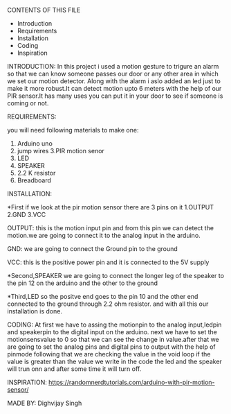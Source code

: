 CONTENTS OF THIS FILE

 * Introduction
 * Requirements
 * Installation
 * Coding
 * Inspiration
 

INTRODUCTION:
In this project i used a motion gesture to trigure an alarm so that we can know someone passes our door or any other area in which we set our motion detector. Along with the alarm i aslo added an led just to make it more robust.It can detect motion upto 6 meters with the help of our PIR sensor.It has many uses you can put it in your door to see if someone is coming or not. 


REQUIREMENTS:

you will need following materials to make one:
1. Arduino uno 
2. jump wires
3.PIR motion senor
4. LED
5. SPEAKER
6. 2.2 K resistor
7. Breadboard


INSTALLATION:

*First if we look at the pir motion sensor there are 3 pins on it 
1.OUTPUT
2.GND
3.VCC


OUTPUT:
this is the motion input pin and from this pin we can detect the motion.we are going to connect it  to the analog input in the arduino.

GND:
we are going to connect the Ground pin to the ground

VCC:
this is the positive power pin and it is connected to the 5V supply

*Second,SPEAKER
we are going to connect the longer leg of the speaker to the pin 12 on the arduino and the other to the ground

*Third,LED
so the positve end goes to the pin 10 and the other end connected to the ground through 2.2 ohm resistor.
and with all this our installation is done.


CODING:
At first we have to assing the motionpin to the analog input,ledpin and speakerpin to the digital input on the arduino.
next we have to set the motionsensvalue to 0 so that we can see the change in value.after that we are going to set the analog pins and digital pins to output with the help of pinmode
following that we are checking the value in the void loop if the value is greater than the value we write in the code the led and the speaker will trun onn and after some time it will turn off.


INSPIRATION:
https://randomnerdtutorials.com/arduino-with-pir-motion-sensor/


MADE BY:
Dighvijay Singh








